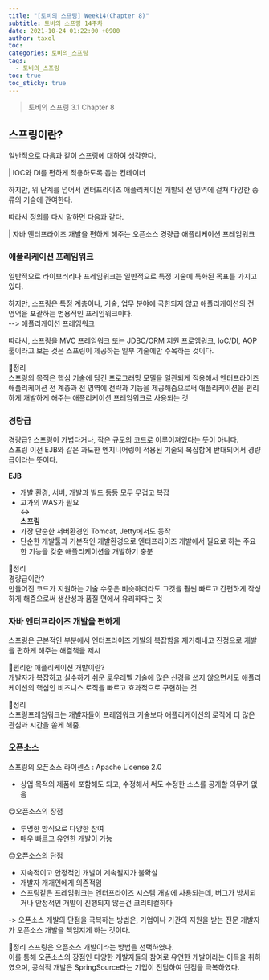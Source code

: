 ```yaml
---
title: "[토비의 스프링] Week14(Chapter 8)"
subtitle: 토비의 스프링 14주차
date: 2021-10-24 01:22:00 +0900
author: taxol
toc: 
categories: 토비의_스프링
tags:
  - 토비의_스프링
toc: true
toc_sticky: true
---
```


> 토비의 스프링 3.1 Chapter 8

## 스프링이란?

일반적으로 다음과 같이 스프링에 대하여 생각한다.  

| IOC와 DI를 편하게 적용하도록 돕는 컨테이너  

하지만, 위 단계를 넘어서 엔터프라이즈 애플리케이션 개발의 전 영역에 걸쳐 다양한 종류의 기술에 관여한다.  

따라서 정의를 다시 말하면 다음과 같다.  

| 자바 엔터프라이즈 개발을 편하게 해주는 오픈소스 경량급 애플리케이션 프레임워크  

### 애플리케이션 프레임워크  
일반적으로 라이브러리나 프레임워크는 일반적으로 특정 기술에 특화된 목표를 가지고 있다.  

하지만, 스프링은 특정 계층이나, 기술, 업무 분야에 국한되지 않고 애플리케이션의 전 영역을 포괄하는 범용적인 프레임워크이다.  
--> 애플리케이션 프레임워크  

따라서, 스프링을 MVC 프레임워크 또는 JDBC/ORM 지원 프로엠워크, IoC/DI, AOP 툴이라고 보는 것은 스프링이 제공하는 일부 기술에만 주목하는 것이다.  

🙂정리  
스프링의 목적은 핵심 기술에 담긴 프로그래밍 모델을 일관되게 적용해서 엔터프라이즈 애플리케이션 전 계층과 전 영역에 전략과 기능을 제공해줌으로써 애플리케이션을 편리하게 개발하게 해주는 애플리케이션 프레임워크로 사용되는 것  

### 경량급  
경량급? 스프링이 가볍다거나, 작은 규모의 코드로 이루어져있다는 뜻이 아니다.  
스프링 이전 EJB와 같은 과도한 엔지니어링이 적용된 기술의 복잡함에 반대되어서 경량급이라는 뜻이다.  

**EJB**
- 개발 환경, 서버, 개발과 빌드 등등 모두 무겁고 복잡  
- 고가의 WAS가 필요  
↔  
**스프링**   
- 가장 단순한 서버환경인 Tomcat, Jetty에서도 동작   
- 단순한 개발툴과 기본적인 개발환경으로 엔터프라이즈 개발에서 필요로 하는 주요한 기능을 갖춘 애플리케이션을 개발하기 충분   

🙂정리  
경량급이란?  
만들어진 코드가 지원하는 기술 수준은 비슷하더라도 그것을 훨씬 빠르고 간편하게 작성하게 해줌으로써 생산성과 품질 면에서 유리하다는 것     

### 자바 엔터프라이즈 개발을 편하게

스프링은 근본적인 부분에서 엔터프라이즈 개발의 복잡함을 제거해내고 진정으로 개발을 편하게 해주는 해결책을 제시   

🤔편리한 애플리케이션 개발이란?  
개발자가 복잡하고 실수하기 쉬운 로우레벨 기술에 많은 신경을 쓰지 않으면서도 애플리케이션의 핵심인 비즈니스 로직을 빠르고 효과적으로 구현하는 것

🙂정리  
스프링프레임워크는 개발자들이 프레임워크 기술보다 애플리케이션의 로직에 더 많은 관심과 시간을 쏟게 해줌.  

### 오픈소스  

스프링의 오픈소스 라이센스 : Apache License 2.0  
- 상업 목적의 제품에 포함해도 되고, 수정해서 써도 수정한 소스를 공개할 의무가 없음  

😋오픈소스의 장점  
- 투명한 방식으로 다양한 참여
- 매우 빠르고 유연한 개발이 가능

😑오픈소스의 단점  
- 지속적이고 안정적인 개발이 계속될지가 불확실  
- 개발자 개개인에게 의존적임  
- 스프링같은 프레임워크는 엔터프라이즈 시스템 개발에 사용되는데, 버그가 방치되거나 안정적인 개발이 진행되지 않는건 크리티컬하다  

-> 오픈소스 개발의 단점을 극복하는 방법은, 기업이나 기관의 지원을 받는 전문 개발자가 오픈소스 개발을 책임지게 하는 것이다.  

🙂정리
스프링은 오픈소스 개발이라는 방법을 선택하였다.  
이를 통해 오픈소스의 장점인 다양한 개발자들의 참여로 유연한 개발이라는 이득을 취하였으며, 공식적 개발은 SpringSource라는 기업이 전담하여 단점을 극복하였다.  